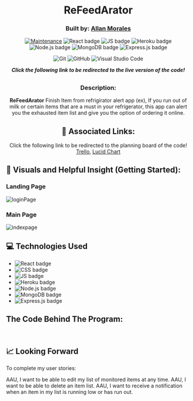 <div align="center">
  
<img />

###

# ReFeedArator

### Built by: **[Allan Morales](https://www.linkedin.com/in/ivanallin/)**

[![Maintenance](https://img.shields.io/badge/Maintained%3F-yes-green.svg)](https://GitHub.com/Naereen/StrapDown.js/graphs/commit-activity)
![React badge](https://img.shields.io/badge/React-20232A?style=for-the-badge&logo=react&logoColor=61DAFB)
![JS badge](https://img.shields.io/badge/JavaScript-323330?style=for-the-badge&logo=javascript&logoColor=F7DF1E)
![Heroku badge](https://img.shields.io/badge/Heroku-430098?style=for-the-badge&logo=heroku&logoColor=white)
![Node.js badge](https://img.shields.io/badge/Node.js-339933?style=for-the-badge&logo=nodedotjs&logoColor=white)
![MongoDB badge](https://img.shields.io/badge/MongoDB-4EA94B?style=for-the-badge&logo=mongodb&logoColor=white)
![Express.js badge](https://img.shields.io/badge/Express.js-000000?style=for-the-badge&logo=express&logoColor=white)

![Git](https://img.shields.io/badge/GIT-E44C30?style=for-the-badge&logo=git&logoColor=white)
![GitHub](https://img.shields.io/badge/GitHub-100000?style=for-the-badge&logo=github&logoColor=white)
![Visual Studio Code](https://img.shields.io/badge/Visual_Studio_Code-0078D4?style=for-the-badge&logo=visual%20studio%20code&logoColor=white)

**_Click the following link to be redirected to the live version of the code!_**

##

### Description:

**ReFeedArator** Finish Item from refrigirator alert app (ex), If you run out of milk or certain items that are a must in your refrigerator, this app can alert you the exhausted item list and give you the option of ordering it online.

## :link: Associated Links:

Click the following link to be redirected to the planning board of the code! [Trello](https://trello.com/b/KEvts9jv/refeed-refeedarator),
[Lucid Chart](https://lucid.app/lucidspark/9e45f2b9-1689-4085-907d-4c75da22dfa4/edit?invitationId=inv_146ad15e-054d-4034-a8ec-e30034355072&page=0_0#)

</div>

## :camera_flash: Visuals and Helpful Insight (Getting Started):

### Landing Page

![loginPage]()

### Main Page

![indexpage]()

## :computer: Technologies Used

- ![React badge](https://img.shields.io/badge/React-20232A?style=for-the-badge&logo=react&logoColor=61DAFB)
- ![CSS badge](https://img.shields.io/badge/CSS3-1572B6?style=for-the-badge&logo=css3&logoColor=white)
- ![JS badge](https://img.shields.io/badge/JavaScript-323330?style=for-the-badge&logo=javascript&logoColor=F7DF1E)
- ![Heroku badge](https://img.shields.io/badge/Heroku-430098?style=for-the-badge&logo=heroku&logoColor=white)
- ![Node.js badge](https://img.shields.io/badge/Node.js-339933?style=for-the-badge&logo=nodedotjs&logoColor=white)
- ![MongoDB badge](https://img.shields.io/badge/MongoDB-4EA94B?style=for-the-badge&logo=mongodb&logoColor=white)
- ![Express.js badge](https://img.shields.io/badge/Express.js-000000?style=for-the-badge&logo=express&logoColor=white)

## The Code Behind The Program:

```


```

###

## :chart_with_upwards_trend: Looking Forward

To complete my user stories:

AAU, I want to be able to edit my list of monitored items at any time.
AAU, I want to be able to delete an item list.
AAU, I want to receive a notification when an item in my list is running low or has run out.
